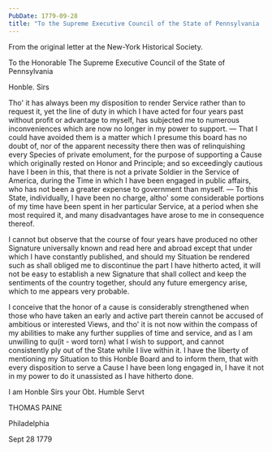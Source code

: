 ```yaml
---
PubDate: 1779-09-28
title: "To the Supreme Executive Council of the State of Pennsylvania  September 28th, 1779"
---
```


   From the original letter at the New-York Historical Society.

   To the Honorable The Supreme Executive Council of the State of Pennsylvania

   Honble. Sirs

   Tho' it has always been my disposition to render Service rather than to
   request it, yet the line of duty in which I have acted for four years past
   without profit or advantage to myself, has subjected me to numerous
   inconveniences which are now no longer in my power to support. &mdash; That I
   could have avoided them is a matter which I presume this board has no
   doubt of, nor of the apparent necessity there then was of relinquishing
   every Species of private emolument, for the purpose of supporting a Cause
   which originally rested on Honor and Principle; and so exceedingly
   cautious have I been in this, that there is not a private Soldier in the
   Service of America, during the Time in which I have been engaged in public
   affairs, who has not been a greater expense to government than myself. &mdash; To
   this State, individually, I have been no charge, altho' some
   considerable portions of my time have been spent in her particular
   Service, at a period when she most required it, and many disadvantages
   have arose to me in consequence thereof.

   I cannot but observe that the course of four years have produced no other
   Signature universally known and read here and abroad except that under
   which I have constantly published, and should my Situation be rendered
   such as shall obliged me to discontinue the part I have hitherto acted, it
   will not be easy to establish a new Signature that shall collect and keep
   the sentiments of the country together, should any future emergency
   arise, which to me appears very probable.

   I conceive that the honor of a cause is considerably strengthened when
   those who have taken an early and active part therein cannot be accused of
   ambitious or interested Views, and tho' it is not now within the compass
   of my abilities to make any further supplies of time and service, and as I
   am unwilling to qu(it - word torn) what I wish to support, and cannot consistently
   ply out of the State while I live within it. I have the liberty of
   mentioning my Situation to this Honble Board and to inform them, that
   with every disposition to serve a Cause I have been long engaged in, I
   have it not in my power to do it unassisted as I have hitherto done.

   I am Honble Sirs your Obt. Humble Servt

   THOMAS PAINE

   Philadelphia

   Sept 28 1779



